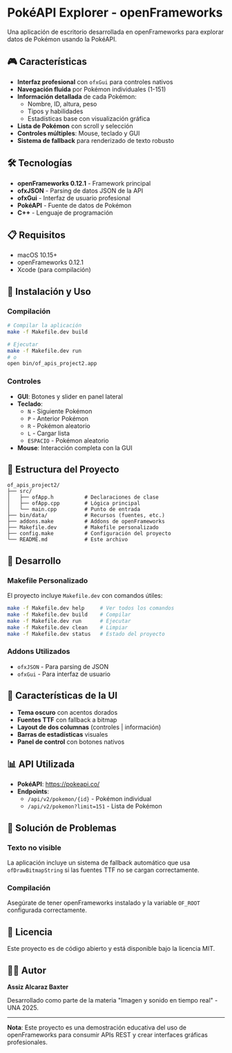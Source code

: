 # PokéAPI Explorer - openFrameworks

Una aplicación de escritorio desarrollada en openFrameworks para explorar datos de Pokémon usando la PokéAPI.

## 🎮 Características

- **Interfaz profesional** con `ofxGui` para controles nativos
- **Navegación fluida** por Pokémon individuales (1-151)
- **Información detallada** de cada Pokémon:
  - Nombre, ID, altura, peso
  - Tipos y habilidades
  - Estadísticas base con visualización gráfica
- **Lista de Pokémon** con scroll y selección
- **Controles múltiples**: Mouse, teclado y GUI
- **Sistema de fallback** para renderizado de texto robusto

## 🛠️ Tecnologías

- **openFrameworks 0.12.1** - Framework principal
- **ofxJSON** - Parsing de datos JSON de la API
- **ofxGui** - Interfaz de usuario profesional
- **PokéAPI** - Fuente de datos de Pokémon
- **C++** - Lenguaje de programación

## 📋 Requisitos

- macOS 10.15+
- openFrameworks 0.12.1
- Xcode (para compilación)

## 🚀 Instalación y Uso

### Compilación
```bash
# Compilar la aplicación
make -f Makefile.dev build

# Ejecutar
make -f Makefile.dev run
# o
open bin/of_apis_project2.app
```

### Controles
- **GUI**: Botones y slider en panel lateral
- **Teclado**: 
  - `N` - Siguiente Pokémon
  - `P` - Anterior Pokémon  
  - `R` - Pokémon aleatorio
  - `L` - Cargar lista
  - `ESPACIO` - Pokémon aleatorio
- **Mouse**: Interacción completa con la GUI

## 📁 Estructura del Proyecto

```
of_apis_project2/
├── src/
│   ├── ofApp.h          # Declaraciones de clase
│   ├── ofApp.cpp        # Lógica principal
│   └── main.cpp         # Punto de entrada
├── bin/data/            # Recursos (fuentes, etc.)
├── addons.make          # Addons de openFrameworks
├── Makefile.dev         # Makefile personalizado
├── config.make          # Configuración del proyecto
└── README.md            # Este archivo
```

## 🔧 Desarrollo

### Makefile Personalizado
El proyecto incluye `Makefile.dev` con comandos útiles:

```bash
make -f Makefile.dev help     # Ver todos los comandos
make -f Makefile.dev build    # Compilar
make -f Makefile.dev run      # Ejecutar
make -f Makefile.dev clean    # Limpiar
make -f Makefile.dev status   # Estado del proyecto
```

### Addons Utilizados
- `ofxJSON` - Para parsing de JSON
- `ofxGui` - Para interfaz de usuario

## 🎨 Características de la UI

- **Tema oscuro** con acentos dorados
- **Fuentes TTF** con fallback a bitmap
- **Layout de dos columnas** (controles | información)
- **Barras de estadísticas** visuales
- **Panel de control** con botones nativos

## 📊 API Utilizada

- **PokéAPI**: https://pokeapi.co/
- **Endpoints**:
  - `/api/v2/pokemon/{id}` - Pokémon individual
  - `/api/v2/pokemon?limit=151` - Lista de Pokémon

## 🐛 Solución de Problemas

### Texto no visible
La aplicación incluye un sistema de fallback automático que usa `ofDrawBitmapString` si las fuentes TTF no se cargan correctamente.

### Compilación
Asegúrate de tener openFrameworks instalado y la variable `OF_ROOT` configurada correctamente.

## 📝 Licencia

Este proyecto es de código abierto y está disponible bajo la licencia MIT.

## 👨‍💻 Autor

**Assiz Alcaraz Baxter**

Desarrollado como parte de la materia "Imagen y sonido en tiempo real" - UNA 2025.

---

**Nota**: Este proyecto es una demostración educativa del uso de openFrameworks para consumir APIs REST y crear interfaces gráficas profesionales.